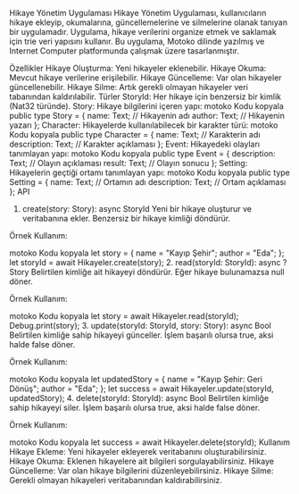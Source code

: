 Hikaye Yönetim Uygulaması
Hikaye Yönetim Uygulaması, kullanıcıların hikaye ekleyip, okumalarına, güncellemelerine ve silmelerine olanak tanıyan bir uygulamadır. Uygulama, hikaye verilerini organize etmek ve saklamak için trie veri yapısını kullanır. Bu uygulama, Motoko dilinde yazılmış ve Internet Computer platformunda çalışmak üzere tasarlanmıştır.

Özellikler
Hikaye Oluşturma: Yeni hikayeler eklenebilir.
Hikaye Okuma: Mevcut hikaye verilerine erişilebilir.
Hikaye Güncelleme: Var olan hikayeler güncellenebilir.
Hikaye Silme: Artık gerekli olmayan hikayeler veri tabanından kaldırılabilir.
Türler
StoryId: Her hikaye için benzersiz bir kimlik (Nat32 türünde).
Story: Hikaye bilgilerini içeren yapı:
motoko
Kodu kopyala
public type Story = {
  name: Text;    // Hikayenin adı
  author: Text;  // Hikayenin yazarı
};
Character: Hikayelerde kullanılabilecek bir karakter türü:
motoko
Kodu kopyala
public type Character = {
  name: Text;         // Karakterin adı
  description: Text;  // Karakter açıklaması
};
Event: Hikayedeki olayları tanımlayan yapı:
motoko
Kodu kopyala
public type Event = {
  description: Text;  // Olayın açıklaması
  result: Text;       // Olayın sonucu
};
Setting: Hikayelerin geçtiği ortamı tanımlayan yapı:
motoko
Kodu kopyala
public type Setting = {
  name: Text;         // Ortamın adı
  description: Text;  // Ortam açıklaması
};
API
1. create(story: Story): async StoryId
Yeni bir hikaye oluşturur ve veritabanına ekler. Benzersiz bir hikaye kimliği döndürür.

Örnek Kullanım:

motoko
Kodu kopyala
let story = {
  name = "Kayıp Şehir";
  author = "Eda";
};
let storyId = await Hikayeler.create(story);
2. read(storyId: StoryId): async ?Story
Belirtilen kimliğe ait hikayeyi döndürür. Eğer hikaye bulunamazsa null döner.

Örnek Kullanım:

motoko
Kodu kopyala
let story = await Hikayeler.read(storyId);
Debug.print(story);
3. update(storyId: StoryId, story: Story): async Bool
Belirtilen kimliğe sahip hikayeyi günceller. İşlem başarılı olursa true, aksi halde false döner.

Örnek Kullanım:

motoko
Kodu kopyala
let updatedStory = {
  name = "Kayıp Şehir: Geri Dönüş";
  author = "Eda";
};
let success = await Hikayeler.update(storyId, updatedStory);
4. delete(storyId: StoryId): async Bool
Belirtilen kimliğe sahip hikayeyi siler. İşlem başarılı olursa true, aksi halde false döner.

Örnek Kullanım:

motoko
Kodu kopyala
let success = await Hikayeler.delete(storyId);
Kullanım
Hikaye Ekleme: Yeni hikayeler ekleyerek veritabanını oluşturabilirsiniz.
Hikaye Okuma: Eklenen hikayelere ait bilgileri sorgulayabilirsiniz.
Hikaye Güncelleme: Var olan hikaye bilgilerini düzenleyebilirsiniz.
Hikaye Silme: Gerekli olmayan hikayeleri veritabanından kaldırabilirsiniz.
